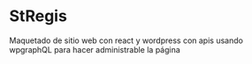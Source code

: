 # StRegis
Maquetado de sitio web con react y wordpress con apis usando wpgraphQL para hacer administrable la página
